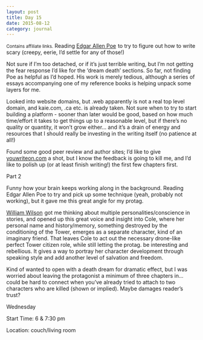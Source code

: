 ```yaml
---
layout: post
title: Day 15
date: 2015-08-12
category: journal
---
```


<small>Contains affiliate links.</small> Reading <a target="_blank"  href="http://www.amazon.ca/gp/search?ie=UTF8&camp=15121&creative=330641&index=books-ca&keywords=Edgar%20Allen%20Poe&linkCode=ur2&tag=kaie06-20">Edgar Allen Poe</a><img src="http://ir-ca.amazon-adsystem.com/e/ir?t=kaie06-20&l=ur2&o=15" width="1" height="1" border="0" alt="" style="border:none !important; margin:0px !important;" />
 to try to figure out how to write scary (creepy, eerie, I’d settle for any of those!) 

Not sure if I’m too detached, or if it’s just terrible writing, but I’m not getting the fear response I’d like for the ‘dream death’ sections. So far, not finding Poe as helpful as I’d hoped. His work is merely tedious, although a series of essays accompanying one of my reference books is helping unpack some layers for me. 

Looked into website domains, but .web apparently is not a real top level domain, and kaie.com, .ca etc. is already taken. Not sure when to try to start building a platform - sooner than later would be good, based on how much time/effort it takes to get things up to a reasonable level, but if there’s no quality or quantity, it won’t grow either… and it’s a drain of energy and resources that I should really be investing in the writing itself (no patience at all!) 

Found some good peer review and author sites; I’d like to give <a href="http://www.youwriteon.com">youwriteon.com</a> a shot, but I know the feedback is going to kill me, and I’d like to polish up (or at least finish writing!) the first few chapters first.

Part 2

Funny how your brain keeps working along in the background. Reading Edgar Allen Poe to try and pick up some technique (yeah, probably not working), but it gave me this great angle for my protag. 

<a  href="http://www.amazon.ca/gp/product/B0176YUZM0/ref=as_li_ss_tl?ie=UTF8&camp=15121&creative=390961&creativeASIN=B0176YUZM0&linkCode=as2&tag=kaie06-20">William Wilson</a><img src="http://ir-ca.amazon-adsystem.com/e/ir?t=kaie06-20&l=as2&o=15&a=B0176YUZM0" width="1" height="1" border="0" alt="" style="border:none !important; margin:0px !important;" />
 got me thinking about multiple personalities/conscience in stories, and opened up this great voice and insight into Cole, where her personal name and history/memory, something destroyed by the conditioning of the Tower, emerges as a separate character, kind of an imaginary friend. That leaves Cole to act out the necessary drone-like perfect Tower citizen role, while still letting the protag. be interesting and rebellious. It gives a way to portray her character development through speaking style and add another level of salvation and freedom. 
 
Kind of wanted to open with a death dream for dramatic effect, but I was worried about leaving the protagonist a minimum of three chapters in… could be hard to connect when you’ve already tried to attach to two characters who are killed (shown or implied). Maybe damages reader’s trust?


Wednesday

Start Time: 6 & 7:30 pm

Location: couch/living room
